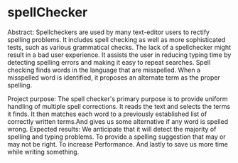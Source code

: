 # spellChecker

Abstract:
Spellcheckers are used by many text-editor users to rectify spelling problems. It includes spell checking as well as more sophisticated tests, such as various grammatical checks. The lack of a spellchecker might result in a bad user experience. It assists the user in reducing typing time by detecting spelling errors and making it easy to repeat searches. Spell checking finds words in the language that are misspelled. When a misspelled word is identified, it proposes an alternate term as the proper spelling.


Project purpose:
The spell checker's primary purpose is to provide uniform handling of multiple spell corrections. It reads the text and selects the terms it finds. It then matches each word to a previously established list of correctly written terms.And gives us some alternative if any word is spelled wrong.
Expected results:
We anticipate that it will detect the majority of spelling and typing problems. To provide a spelling suggestion that may or may not be right. To increase Performance. And lastly to save us more time while writing something.
